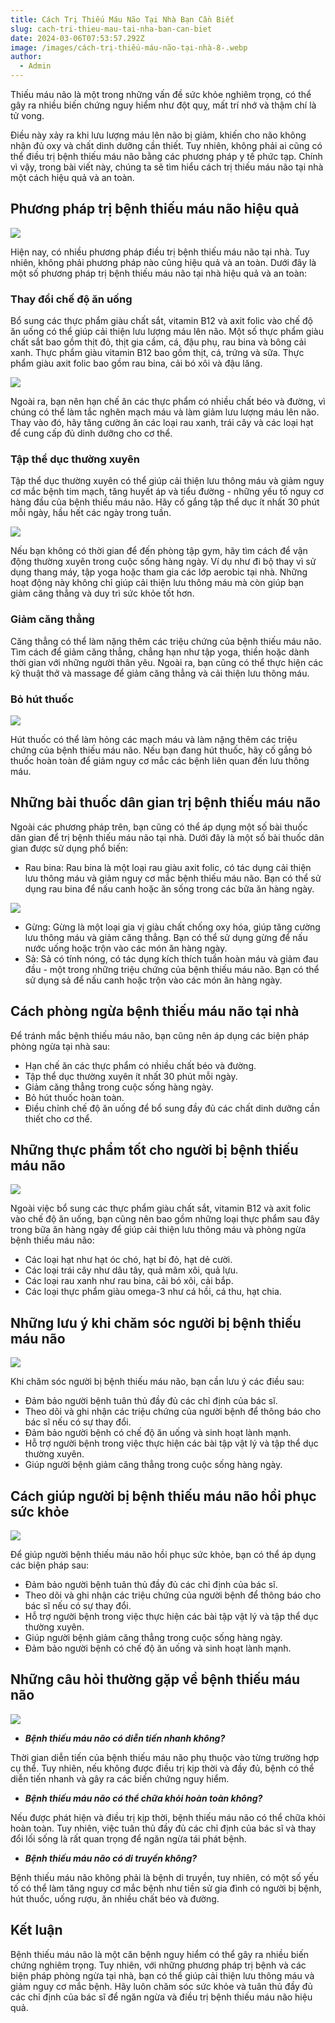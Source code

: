 ```yaml
---
title: Cách Trị Thiếu Máu Não Tại Nhà Bạn Cần Biết
slug: cach-tri-thieu-mau-tai-nha-ban-can-biet
date: 2024-03-06T07:53:57.292Z
image: /images/cách-trị-thiếu-máu-não-tại-nhà-8-.webp
author:
  - Admin
---
```

Thiếu máu não là một trong những vấn đề sức khỏe nghiêm trọng, có thể gây ra nhiều biến chứng nguy hiểm như đột quỵ, mất trí nhớ và thậm chí là tử vong. 

Điều này xảy ra khi lưu lượng máu lên não bị giảm, khiến cho não không nhận đủ oxy và chất dinh dưỡng cần thiết. Tuy nhiên, không phải ai cũng có thể điều trị bệnh thiếu máu não bằng các phương pháp y tế phức tạp. Chính vì vậy, trong bài viết này, chúng ta sẽ tìm hiểu cách trị thiếu máu não tại nhà một cách hiệu quả và an toàn.

## Phương pháp trị bệnh thiếu máu não hiệu quả

![](/images/cách-trị-thiếu-máu-não-tại-nhà.webp)

Hiện nay, có nhiều phương pháp điều trị bệnh thiếu máu não tại nhà. Tuy nhiên, không phải phương pháp nào cũng hiệu quả và an toàn. Dưới đây là một số phương pháp trị bệnh thiếu máu não tại nhà hiệu quả và an toàn:

### Thay đổi chế độ ăn uống

Bổ sung các thực phẩm giàu chất sắt, vitamin B12 và axit folic vào chế độ ăn uống có thể giúp cải thiện lưu lượng máu lên não. Một số thực phẩm giàu chất sắt bao gồm thịt đỏ, thịt gia cầm, cá, đậu phụ, rau bina và bông cải xanh. Thực phẩm giàu vitamin B12 bao gồm thịt, cá, trứng và sữa. Thực phẩm giàu axit folic bao gồm rau bina, cải bó xôi và đậu lăng.

![](/images/cách-trị-thiếu-máu-não-tại-nhà-2-.webp)

Ngoài ra, bạn nên hạn chế ăn các thực phẩm có nhiều chất béo và đường, vì chúng có thể làm tắc nghẽn mạch máu và làm giảm lưu lượng máu lên não. Thay vào đó, hãy tăng cường ăn các loại rau xanh, trái cây và các loại hạt để cung cấp đủ dinh dưỡng cho cơ thể.

### Tập thể dục thường xuyên

Tập thể dục thường xuyên có thể giúp cải thiện lưu thông máu và giảm nguy cơ mắc bệnh tim mạch, tăng huyết áp và tiểu đường - những yếu tố nguy cơ hàng đầu của bệnh thiếu máu não. Hãy cố gắng tập thể dục ít nhất 30 phút mỗi ngày, hầu hết các ngày trong tuần.

![](/images/cách-trị-thiếu-máu-não-tại-nhà-3-.webp)

Nếu bạn không có thời gian để đến phòng tập gym, hãy tìm cách để vận động thường xuyên trong cuộc sống hàng ngày. Ví dụ như đi bộ thay vì sử dụng thang máy, tập yoga hoặc tham gia các lớp aerobic tại nhà. Những hoạt động này không chỉ giúp cải thiện lưu thông máu mà còn giúp bạn giảm căng thẳng và duy trì sức khỏe tốt hơn.

### Giảm căng thẳng

Căng thẳng có thể làm nặng thêm các triệu chứng của bệnh thiếu máu não. Tìm cách để giảm căng thẳng, chẳng hạn như tập yoga, thiền hoặc dành thời gian với những người thân yêu. Ngoài ra, bạn cũng có thể thực hiện các kỹ thuật thở và massage để giảm căng thẳng và cải thiện lưu thông máu.

### Bỏ hút thuốc

![](/images/cách-trị-thiếu-máu-não-tại-nhà-4-.webp)

Hút thuốc có thể làm hỏng các mạch máu và làm nặng thêm các triệu chứng của bệnh thiếu máu não. Nếu bạn đang hút thuốc, hãy cố gắng bỏ thuốc hoàn toàn để giảm nguy cơ mắc các bệnh liên quan đến lưu thông máu.

## Những bài thuốc dân gian trị bệnh thiếu máu não

Ngoài các phương pháp trên, bạn cũng có thể áp dụng một số bài thuốc dân gian để trị bệnh thiếu máu não tại nhà. Dưới đây là một số bài thuốc dân gian được sử dụng phổ biến:

* Rau bina: Rau bina là một loại rau giàu axit folic, có tác dụng cải thiện lưu thông máu và giảm nguy cơ mắc bệnh thiếu máu não. Bạn có thể sử dụng rau bina để nấu canh hoặc ăn sống trong các bữa ăn hàng ngày.

![](/images/cách-trị-thiếu-máu-não-tại-nhà-5-.webp)

* Gừng: Gừng là một loại gia vị giàu chất chống oxy hóa, giúp tăng cường lưu thông máu và giảm căng thẳng. Bạn có thể sử dụng gừng để nấu nước uống hoặc trộn vào các món ăn hàng ngày.
* Sả: Sả có tính nóng, có tác dụng kích thích tuần hoàn máu và giảm đau đầu - một trong những triệu chứng của bệnh thiếu máu não. Bạn có thể sử dụng sả để nấu canh hoặc trộn vào các món ăn hàng ngày.

## Cách phòng ngừa bệnh thiếu máu não tại nhà

Để tránh mắc bệnh thiếu máu não, bạn cũng nên áp dụng các biện pháp phòng ngừa tại nhà sau:

* Hạn chế ăn các thực phẩm có nhiều chất béo và đường.
* Tập thể dục thường xuyên ít nhất 30 phút mỗi ngày.
* Giảm căng thẳng trong cuộc sống hàng ngày.
* Bỏ hút thuốc hoàn toàn.
* Điều chỉnh chế độ ăn uống để bổ sung đầy đủ các chất dinh dưỡng cần thiết cho cơ thể.

## Những thực phẩm tốt cho người bị bệnh thiếu máu não

![](/images/cách-trị-thiếu-máu-não-tại-nhà-6-.webp)

Ngoài việc bổ sung các thực phẩm giàu chất sắt, vitamin B12 và axit folic vào chế độ ăn uống, bạn cũng nên bao gồm những loại thực phẩm sau đây trong bữa ăn hàng ngày để giúp cải thiện lưu thông máu và phòng ngừa bệnh thiếu máu não:

* Các loại hạt như hạt óc chó, hạt bí đỏ, hạt dẻ cười.
* Các loại trái cây như dâu tây, quả mâm xôi, quả lựu.
* Các loại rau xanh như rau bina, cải bó xôi, cải bắp.
* Các loại thực phẩm giàu omega-3 như cá hồi, cá thu, hạt chia.

## Những lưu ý khi chăm sóc người bị bệnh thiếu máu não

![](/images/cách-trị-thiếu-máu-não-tại-nhà-7-.webp)

Khi chăm sóc người bị bệnh thiếu máu não, bạn cần lưu ý các điều sau:

* Đảm bảo người bệnh tuân thủ đầy đủ các chỉ định của bác sĩ.
* Theo dõi và ghi nhận các triệu chứng của người bệnh để thông báo cho bác sĩ nếu có sự thay đổi.
* Đảm bảo người bệnh có chế độ ăn uống và sinh hoạt lành mạnh.
* Hỗ trợ người bệnh trong việc thực hiện các bài tập vật lý và tập thể dục thường xuyên.
* Giúp người bệnh giảm căng thẳng trong cuộc sống hàng ngày.

## Cách giúp người bị bệnh thiếu máu não hồi phục sức khỏe

![](/images/cách-trị-thiếu-máu-não-tại-nhà-8-.webp)

Để giúp người bệnh thiếu máu não hồi phục sức khỏe, bạn có thể áp dụng các biện pháp sau:

* Đảm bảo người bệnh tuân thủ đầy đủ các chỉ định của bác sĩ.
* Theo dõi và ghi nhận các triệu chứng của người bệnh để thông báo cho bác sĩ nếu có sự thay đổi.
* Hỗ trợ người bệnh trong việc thực hiện các bài tập vật lý và tập thể dục thường xuyên.
* Giúp người bệnh giảm căng thẳng trong cuộc sống hàng ngày.
* Đảm bảo người bệnh có chế độ ăn uống và sinh hoạt lành mạnh.

## Những câu hỏi thường gặp về bệnh thiếu máu não

![](/images/cách-trị-thiếu-máu-não-tại-nhà-9-.webp)

* ***Bệnh thiếu máu não có diễn tiến nhanh không?***

Thời gian diễn tiến của bệnh thiếu máu não phụ thuộc vào từng trường hợp cụ thể. Tuy nhiên, nếu không được điều trị kịp thời và đầy đủ, bệnh có thể diễn tiến nhanh và gây ra các biến chứng nguy hiểm.

* ***Bệnh thiếu máu não có thể chữa khỏi hoàn toàn không?***

Nếu được phát hiện và điều trị kịp thời, bệnh thiếu máu não có thể chữa khỏi hoàn toàn. Tuy nhiên, việc tuân thủ đầy đủ các chỉ định của bác sĩ và thay đổi lối sống là rất quan trọng để ngăn ngừa tái phát bệnh.

* ***Bệnh thiếu máu não có di truyền không?***

Bệnh thiếu máu não không phải là bệnh di truyền, tuy nhiên, có một số yếu tố có thể làm tăng nguy cơ mắc bệnh như tiền sử gia đình có người bị bệnh, hút thuốc, uống rượu, ăn nhiều chất béo và đường.

## Kết luận

Bệnh thiếu máu não là một căn bệnh nguy hiểm có thể gây ra nhiều biến chứng nghiêm trọng. Tuy nhiên, với những phương pháp trị bệnh và các biện pháp phòng ngừa tại nhà, bạn có thể giúp cải thiện lưu thông máu và giảm nguy cơ mắc bệnh. Hãy luôn chăm sóc sức khỏe và tuân thủ đầy đủ các chỉ định của bác sĩ để ngăn ngừa và điều trị bệnh thiếu máu não hiệu quả.
